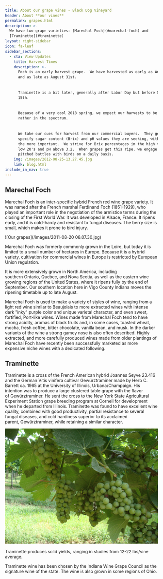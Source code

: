 ```yaml
---
title: About our grape vines - Black Dog Vineyard
header: About **our vines**
permalink: grapes.html
description: >-
  We have two grape varieties: [Marechal Foch](#marechal-foch) and
  [Traminette](#traminette)
layout: right-sidebar
icon: fa-leaf
sidebar_sections:
  - cta: View Updates
    title: Harvest Times
    description: >-
      Foch is an early harvest grape.  We have harvested as early as August 15th
      and as late as August 31st.


      Traminette is a bit later, generally after Labor Day but before September
      15th.


      Because of a very cool 2018 spring, we expect our harvests to be later
      rather in the spectrum.


      We take our cues for harvest from our commercial buyers.  They generally
      specify sugar content (Brix) and pH values they are seeking, with pH being
      the more important.  We strive for Brix percentages in the high teens and
      low 20's and pH above 3.2.  When grapes get this ripe, we engage in
      pitched battles with birds on a daily basis.
    img: /images/2012-08-25-13.27.45.jpg
    link: blog.html
include_in_nav: true
---
```

## Marechal Foch

Marechal Foch is an inter-specific [hybrid](https://en.wikipedia.org/wiki/Hybrid_grapes) French red wine grape variety. It was named after the French marshal Ferdinand Foch (1851-1929), who played an important role in the negotiation of the armistice terms during the closing of the First World War. It was developed in Alsace, France.  It ripens early, and it is cold-hardy and resistant to fungal diseases. The berry size is small, which makes it prone to bird injury. 

![Our grapes](/images/2011-08-20 08.07.30.jpg)

Marechal Foch was formerly commonly grown in the Loire, but today it is limited to a small number of hectares in Europe. Because it is a hybrid variety, cultivation for commercial wines in Europe is restricted by European Union regulation.

It is more extensively grown in North America, including southern Ontario, Quebec, and Nova Scotia, as well as the eastern wine growing regions of the United States, where it ripens fully by the end of September. Our southern location here in Vigo County Indiana moves the ripening timetable up to late August.

Marechal Foch is used to make a variety of styles of wine, ranging from a light red wine similar to Beaujolais to more extracted wines with intense dark "inky" purple color and unique varietal character, and even sweet, fortified, Port-like wines. Wines made from Marechal Foch tend to have strong acidity, aromas of black fruits and, in some cases, toasted wheat, mocha, fresh coffee, bitter chocolate, vanilla bean, and musk. In the darker variants of the wine a strong gamey nose is also often described. Highly extracted, and more carefully produced wines made from older plantings of Marechal Foch have recently been successfully marketed as more expensive niche wines with a dedicated following.

## Traminette

Traminette is a cross of the French American hybrid Joannes Seyve 23.416 and the German Vitis vinifera cultivar Gewürztraminer made by Herb C. Barrett ca. 1965 at the University of Illinois, Urbana/Champaign. His intention was to produce a large clustered table grape with the flavor of Gewürztraminer. He sent the cross to the New York State Agricultural Experiment Station grape breeding program at Cornell for development when he departed from Illinois. Traminette was found to have excellent wine quality, combined with good productivity, partial resistance to several fungal diseases, and cold hardiness superior to its acclaimed parent, Gewürztraminer, while retaining a similar character.

![Traminette](/images/2011-08-03-09.35.41.jpg)

Traminette produces solid yields, ranging in studies from 12-22 lbs/vine average.

Traminette wine has been chosen by the Indiana Wine Grape Council as the signature wine of the state. The wine is also grown in some regions of Ohio.
